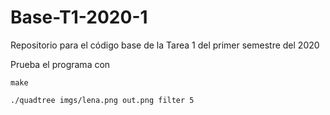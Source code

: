 # Base-T1-2020-1
Repositorio para el código base de la Tarea 1 del primer semestre del 2020

Prueba el programa con

```
make
```

```
./quadtree imgs/lena.png out.png filter 5
```
